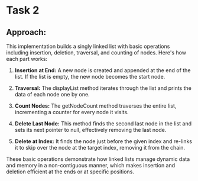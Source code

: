 # Task 2
## Approach:
This implementation builds a singly linked list with basic operations including insertion,
deletion, traversal, and counting of nodes. Here's how each part works:
 
1. **Insertion at End:** A new node is created and appended at the end of the list.
     If the list is empty, the new node becomes the start node.
 
2. **Traversal:** The displayList method iterates through the list and prints the data
    of each node one by one.
 
3. **Count Nodes:** The getNodeCount method traverses the entire list, incrementing a
     counter for every node it visits.
 
4. **Delete Last Node:** This method finds the second last node in the list and sets
    its next pointer to null, effectively removing the last node.
5. **Delete at Index:** It finds the node just before the given index and re-links it to
     skip over the node at the target index, removing it from the chain.
 
These basic operations demonstrate how linked lists manage dynamic data and memory in a
non-contiguous manner, which makes insertion and deletion efficient at the ends or
at specific positions.
